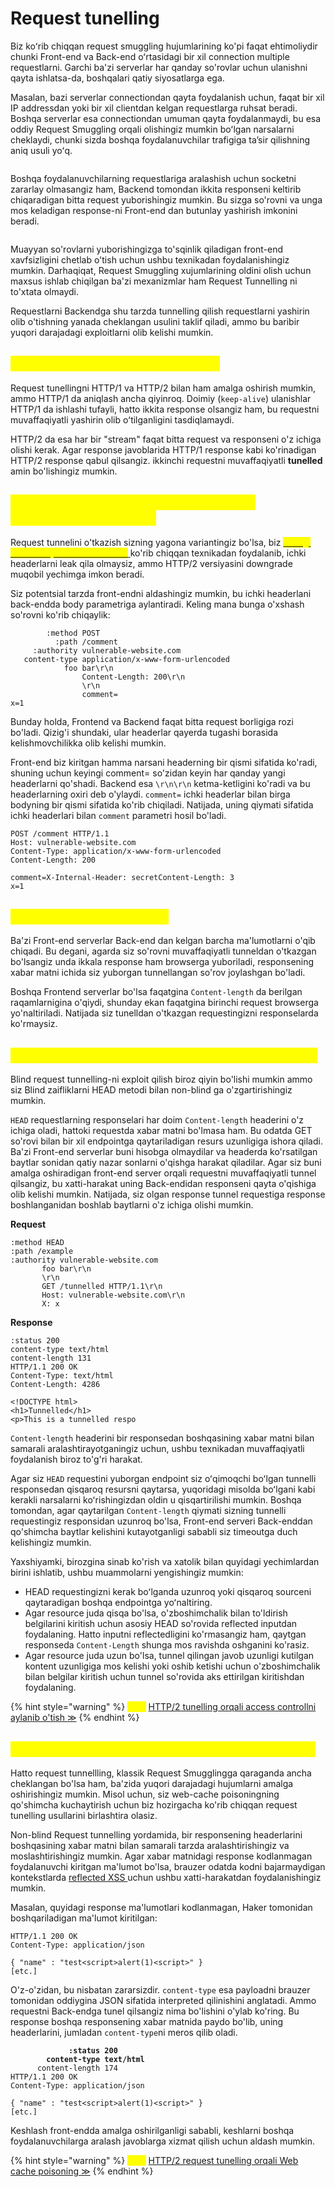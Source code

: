 # Request tunelling

Biz koʻrib chiqqan request smuggling hujumlarining ko'pi faqat ehtimoliydir chunki Front-end va Back-end oʻrtasidagi bir xil connection multiple requestlarni. Garchi ba'zi serverlar har qanday so'rovlar uchun ulanishni qayta ishlatsa-da, boshqalari qatiy siyosatlarga ega.

Masalan, bazi serverlar connectiondan qayta foydalanish uchun, faqat bir xil IP addressdan yoki bir xil clientdan kelgan requestlarga ruhsat beradi. Boshqa serverlar esa connectiondan umuman qayta foydalanmaydi, bu esa oddiy Request Smuggling orqali olishingiz mumkin boʻlgan narsalarni cheklaydi, chunki sizda boshqa foydalanuvchilar trafigiga taʼsir qilishning aniq usuli yoʻq.

<figure><img src="../../.gitbook/assets/image (34).png" alt=""><figcaption></figcaption></figure>

Boshqa foydalanuvchilarning requestlariga aralashish uchun socketni zararlay olmasangiz ham, Backend tomondan ikkita responseni keltirib chiqaradigan bitta request yuborishingiz mumkin. Bu sizga so'rovni va unga mos keladigan response-ni Front-end dan butunlay yashirish imkonini beradi.

<figure><img src="../../.gitbook/assets/image (3).png" alt=""><figcaption></figcaption></figure>

Muayyan so'rovlarni yuborishingizga to'sqinlik qiladigan front-end xavfsizligini chetlab o'tish uchun ushbu texnikadan foydalanishingiz mumkin. Darhaqiqat, Request Smuggling xujumlarining oldini olish uchun maxsus ishlab chiqilgan ba'zi mexanizmlar ham Request Tunnelling ni to'xtata olmaydi.

Requestlarni Backendga shu tarzda tunnelling qilish requestlarni yashirin olib o'tishning yanada cheklangan usulini taklif qiladi, ammo bu baribir yuqori darajadagi exploitlarni olib kelishi mumkin.

## <mark style="color:yellow;">HTTP/2 bilan Request Tunnelling</mark>&#x20;

Request tunellingni HTTP/1 va HTTP/2 bilan ham amalga oshirish mumkin, ammo HTTP/1 da aniqlash ancha qiyinroq. Doimiy (`keep-alive`) ulanishlar HTTP/1 da ishlashi tufayli, hatto ikkita response olsangiz ham, bu requestni muvaffaqiyatli yashirin olib oʻtilganligini tasdiqlamaydi.

HTTP/2 da esa har bir "stream" faqat bitta request va responseni o'z ichiga olishi kerak. Agar response javoblarida HTTP/1 response kabi ko'rinadigan HTTP/2 response qabul qilsangiz. ikkinchi requestni muvaffaqiyatli **tunelled** amin bo'lishingiz mumkin.

## <mark style="color:yellow;">HTTP/2 Request tunnelling orqali ichki headerlarni leak qilish.</mark>

Request tunnelini o'tkazish sizning yagona variantingiz bo'lsa, biz [<mark style="color:yellow;">oldingi laboratoriyalarimizdan birida</mark> ](https://portswigger.net/web-security/request-smuggling/exploiting/lab-reveal-front-end-request-rewriting)ko'rib chiqqan texnikadan foydalanib, ichki headerlarni leak qila olmaysiz, ammo HTTP/2 versiyasini downgrade muqobil yechimga imkon beradi.

Siz potentsial tarzda front-endni aldashingiz mumkin, bu ichki headerlani back-endda body parametriga aylantiradi. Keling mana bunga o'xshash so'rovni ko'rib chiqaylik:

```http
        :method POST
          :path /comment
     :authority vulnerable-website.com
   content-type application/x-www-form-urlencoded
            foo bar\r\n
                Content-Length: 200\r\n
                \r\n
                comment=
x=1
```

Bunday holda, Frontend va Backend faqat bitta request borligiga rozi bo'ladi. Qizig'i shundaki, ular headerlar qayerda tugashi borasida kelishmovchilikka olib kelishi mumkin.

Front-end biz kiritgan hamma narsani headerning bir qismi sifatida ko'radi, shuning uchun keyingi comment= so'zidan keyin har qanday yangi headerlarni qo'shadi. Backend esa `\r\n\r\n` ketma-ketligini ko'radi va bu headerlarning oxiri deb o'ylaydi. `comment=`  ichki headerlar bilan birga bodyning bir qismi sifatida ko'rib chiqiladi. Natijada, uning qiymati sifatida ichki headerlari bilan `comment` parametri hosil bo'ladi.

```http
POST /comment HTTP/1.1
Host: vulnerable-website.com
Content-Type: application/x-www-form-urlencoded
Content-Length: 200

comment=X-Internal-Header: secretContent-Length: 3
x=1
```

## <mark style="color:yellow;">Blind Request Tunnelling</mark>&#x20;

Ba'zi Front-end serverlar Back-end dan kelgan barcha ma'lumotlarni o'qib chiqadi. Bu degani, agarda siz so'rovni muvaffaqiyatli tunneldan o'tkazgan bo'lsangiz unda ikkala response ham browserga yuboriladi, responsening xabar matni ichida siz yuborgan tunnellangan so'rov joylashgan bo'ladi.

Boshqa Frontend serverlar bo'lsa faqatgina `Content-length` da berilgan raqamlarnigina o'qiydi, shunday ekan faqatgina birinchi request browserga yo'naltiriladi. Natijada siz tunelldan o'tkazgan requestingizni responselarda ko'rmaysiz.

## <mark style="color:yellow;">HEAD yordamida Non-blind Request tunnnelling</mark>&#x20;

Blind request tunnelling-ni exploit qilish biroz qiyin bo'lishi mumkin ammo siz Blind zaifliklarni HEAD metodi bilan non-blind ga o'zgartirishingiz mumkin.

`HEAD` requestlarning responselari har doim `Content-length` headerini o'z ichiga oladi, hattoki requestda xabar matni bo'lmasa ham. Bu odatda GET so'rovi bilan bir xil endpointga qaytariladigan resurs uzunligiga ishora qiladi. Ba'zi Front-end serverlar buni hisobga olmaydilar va headerda ko'rsatilgan baytlar sonidan qatiy nazar sonlarni o'qishga harakat qiladilar. Agar siz buni amalga oshiradigan front-end server orqali requestni muvaffaqiyatli tunnel qilsangiz, bu xatti-harakat uning Back-endidan responseni qayta o'qishiga olib kelishi mumkin. Natijada, siz olgan response tunnel requestiga response boshlanganidan boshlab baytlarni o'z ichiga olishi mumkin.

**Request**

```http
:method HEAD 
:path /example 
:authority vulnerable-website.com 
       foo bar\r\n
       \r\n
       GET /tunnelled HTTP/1.1\r\n
       Host: vulnerable-website.com\r\n 
       X: x 
```

**Response**

```http
:status 200 
content-type text/html 
content-length 131
HTTP/1.1 200 OK 
Content-Type: text/html 
Content-Length: 4286

<!DOCTYPE html>
<h1>Tunnelled</h1>
<p>This is a tunnelled respo
```

`Content-length` headerini bir responsedan boshqasining xabar matni bilan samarali aralashtirayotganingiz uchun, ushbu texnikadan muvaffaqiyatli foydalanish biroz to'g'ri harakat.

Agar siz `HEAD` requestini yuborgan endpoint siz oʻqimoqchi boʻlgan tunnelli responsedan qisqaroq resursni qaytarsa, yuqoridagi misolda boʻlgani kabi kerakli narsalarni koʻrishingizdan oldin u qisqartirilishi mumkin. Boshqa tomondan, agar qaytarilgan `Content-length` qiymati sizning tunnelli requestingiz responsidan uzunroq bo'lsa, Front-end serveri Back-enddan qo'shimcha baytlar kelishini kutayotganligi sababli siz timeoutga duch kelishingiz mumkin.

Yaxshiyamki, birozgina sinab ko'rish va xatolik bilan quyidagi yechimlardan birini ishlatib, ushbu muammolarni yengishingiz mumkin:

* HEAD requestingizni kerak boʻlganda uzunroq yoki qisqaroq sourceni qaytaradigan boshqa endpointga yoʻnaltiring.&#x20;
* Agar resource juda qisqa bo'lsa, o'zboshimchalik bilan to'ldirish belgilarini kiritish uchun asosiy HEAD so'rovida reflected inputdan foydalaning. Hatto inputni reflectedligini ko'rmasangiz ham, qaytgan responseda `Content-Length` shunga mos ravishda oshganini ko'rasiz.&#x20;
* Agar resource juda uzun bo'lsa, tunnel qilingan javob uzunligi kutilgan kontent uzunligiga mos kelishi yoki oshib ketishi uchun o'zboshimchalik bilan belgilar kiritish uchun tunnel so'rovida aks ettirilgan kiritishdan foydalaning.&#x20;

{% hint style="warning" %}
<mark style="color:yellow;">**Lab:**</mark> [HTTP/2 tunelling orqali access controllni aylanib o'tish ≫](https://portswigger.net/web-security/request-smuggling/advanced/request-tunnelling/lab-request-smuggling-h2-bypass-access-controls-via-request-tunnelling)
{% endhint %}

## <mark style="color:yellow;">Request Tunnelling orqali Web Cache Poisoning</mark>&#x20;

Hatto request tunnellling, klassik Request Smugglingga qaraganda ancha cheklangan bo'lsa ham, ba'zida yuqori darajadagi hujumlarni amalga oshirishingiz mumkin. Misol uchun, siz web-cache poisoningning qo'shimcha kuchaytirish uchun biz hozirgacha ko'rib chiqqan request tunelling usullarini birlashtira olasiz.

Non-blind Request tunnelling yordamida, bir responsening headerlarini boshqasining xabar matni bilan samarali tarzda aralashtirishingiz va moslashtirishingiz mumkin. Agar xabar matnidagi response kodlanmagan foydalanuvchi kiritgan ma'lumot bo'lsa, brauzer odatda kodni bajarmaydigan kontekstlarda [reflected XSS ](../../xss/reflected-xss.md)uchun ushbu xatti-harakatdan foydalanishingiz mumkin.

Masalan, quyidagi response ma'lumotlari kodlanmagan, Haker tomonidan boshqariladigan ma'lumot kiritilgan:

```http
HTTP/1.1 200 OK
Content-Type: application/json

{ "name" : "test<script>alert(1)<script>" }
[etc.]
```

O'z-o'zidan, bu nisbatan zararsizdir. `content-type` esa payloadni brauzer tomonidan oddiygina JSON sifatida interpreted qilinishini anglatadi. Ammo requestni Back-endga tunel qilsangiz nima bo'lishini o'ylab ko'ring. Bu response boshqa responsening xabar matnida paydo bo'lib, uning headerlarini, jumladan `content-type`ni meros qilib oladi.

<pre class="language-http"><code class="lang-http"><strong>             :status 200
</strong><strong>        content-type text/html
</strong>      content-length 174
HTTP/1.1 200 OK
Content-Type: application/json

{ "name" : "test&#x3C;script>alert(1)&#x3C;script>" } 
[etc.] 
</code></pre>

Keshlash front-endda amalga oshirilganligi sababli, keshlarni boshqa foydalanuvchilarga aralash javoblarga xizmat qilish uchun aldash mumkin.

{% hint style="warning" %}
<mark style="color:yellow;">**Lab:**</mark> [HTTP/2 request tunelling orqali Web cache poisoning ≫](https://portswigger.net/web-security/request-smuggling/advanced/request-tunnelling/lab-request-smuggling-h2-web-cache-poisoning-via-request-tunnelling)
{% endhint %}
